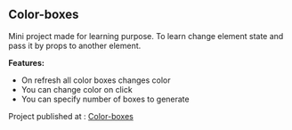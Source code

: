 ## Color-boxes

Mini project made for learning purpose. To learn change element state and pass it by props to another element.

<b> Features: </b>

- On refresh all color boxes changes color
- You can change color on click
- You can specify number of boxes to generate

Project published at : [Color-boxes](https://react-color-boxes55.netlify.app/)
